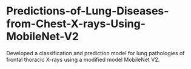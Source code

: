 # Predictions-of-Lung-Diseases-from-Chest-X-rays-Using-MobileNet-V2
Developed a classification and prediction model for lung pathologies of frontal thoracic X-rays using a modified model MobileNet V2.
